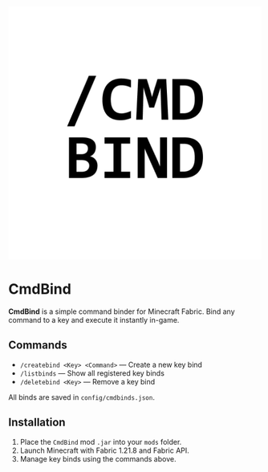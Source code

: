 <img src="https://github.com/MrDJAVELIN/cmdbind/blob/main/src/main/resources/assets/cmdbind/icon.png">

# CmdBind

**CmdBind** is a simple command binder for Minecraft Fabric. Bind any command to a key and execute it instantly in-game.

## Commands
- `/createbind <Key> <Command>` — Create a new key bind  
- `/listbinds` — Show all registered key binds  
- `/deletebind <Key>` — Remove a key bind  

All binds are saved in `config/cmdbinds.json`.

## Installation
1. Place the `CmdBind` mod `.jar` into your `mods` folder.  
2. Launch Minecraft with Fabric 1.21.8 and Fabric API.  
3. Manage key binds using the commands above.
